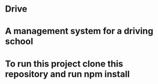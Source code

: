 # Drive
# A management system for a driving school

# To run this project clone this repository and run npm install
